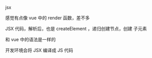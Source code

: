 jsx



感觉有点像 vue 中的 render 函数，差不多



JSX 代码，解析后，也是  createElement  ，递归创建节点，创建 子元素

和 vue 中的语法是一样的



开发环境会将 JSX 编译成 JS 代码

